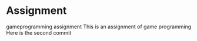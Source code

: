 # Assignment
gameprogramming assignment
This is an assignment of game programming
Here is the second commit
